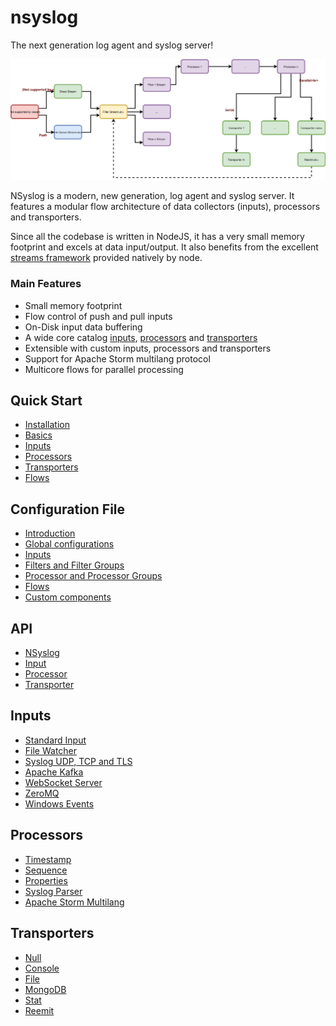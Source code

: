 # nsyslog
The next generation log agent and syslog server!

![Architecture](assets/nsyslog.svg)

NSyslog is a modern, new generation, log agent and syslog server. It features a modular flow architecture of data collectors (inputs), processors and transporters.

Since all the codebase is written in NodeJS, it has a very small memory footprint and excels at data input/output. It also benefits from the excellent [streams framework](https://nodejs.org/api/stream.html) provided natively by node.

### Main Features
* Small memory footprint
* Flow control of push and pull inputs
* On-Disk input data buffering
* A wide core catalog [inputs](inputs/index.md), [processors](processors/index.md) and [transporters](transporters/index.md)
* Extensible with custom inputs, processors and transporters
* Support for Apache Storm multilang protocol
* Multicore flows for parallel processing

## Quick Start
* [Installation](intro/install.md)
* [Basics](intro/basics.md)
* [Inputs](inputs/index.md)
* [Processors](processors/index.md)
* [Transporters](transporters/index.md)
* [Flows](flows/index.md)

## Configuration File
* [Introduction](config/index.md)
* [Global configurations](config/globals.md)
* [Inputs](inputs/index.md)
* [Filters and Filter Groups](config/filters.md)
* [Processor and Processor Groups](processors/index.md)
* [Flows](config/flows.md)
* [Custom components](config/custom.md)

## API
* [NSyslog](api/nsyslog.md)
* [Input](api/input.md)
* [Processor](api/processor.md)
* [Transporter](api/transporter.md)

## Inputs
* [Standard Input](inputs/stdin.md)
* [File Watcher](inputs/file.md)
* [Syslog UDP, TCP and TLS](inputs/syslog.md)
* [Apache Kafka](inputs/kafka.md)
* [WebSocket Server](inputs/ws.md)
* [ZeroMQ](inputs/zmq.md)
* [Windows Events](inputs/windows.md)

## Processors
* [Timestamp](processors/timestamp.md)
* [Sequence](processors/sequence.md)
* [Properties](processors/properties.md)
* [Syslog Parser](processors/syslogparser.md)
* [Apache Storm Multilang](processors/multilang.md)

## Transporters
* [Null](transporters/null.md)
* [Console](transporters/console.md)
* [File](transporters/file.md)
* [MongoDB](transporters/mongodb.md)
* [Stat](transporters/stat.md)
* [Reemit](transporters/reemit.md)
